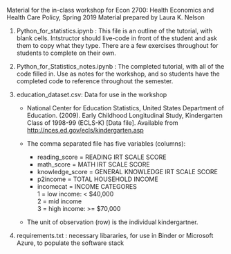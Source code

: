 Material for the in-class workshop for Econ 2700: Health Economics and Health Care Policy, Spring 2019
Material prepared by Laura K. Nelson


1. Python_for_statistics.ipynb : This file is an outline of the tutorial, with blank cells. Intstructor should live-code in front of the student and ask them to copy what they type. There are a few exercises throughout for students to complete on their own.

2. Python_for_Statistics_notes.ipynb : The completed tutorial, with all of the code filled in. Use as notes for the workshop, and so students have the completed code to reference throughout the semester.

3. education_dataset.csv: Data for use in the workshop

	* National Center for Education Statistics, United States Department of Education. (2009). Early Childhood Longitudinal Study, Kindergarten Class of 1998-99 (ECLS-K) [Data file]. Available from http://nces.ed.gov/ecls/kindergarten.asp

	* The comma separated file has five variables (columns):

		* reading_score = READING IRT SCALE SCORE  
		* math_score = MATH IRT SCALE SCORE  
		* knowledge_score = GENERAL KNOWLEDGE IRT SCALE SCORE  
		* p2income = TOTAL HOUSEHOLD INCOME  
		* incomecat = INCOME CATEGORES  
			1 = low income: < $40,000  
			2 = mid income  
			3 = high income: >= $70,000  

	* The unit of observation (row) is the individual kindergartner.

4. requirements.txt : necessary libararies, for use in Binder or Microsoft Azure, to populate the software stack

